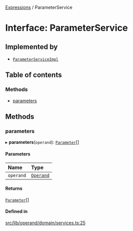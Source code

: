 [Expressions](../README.md) / ParameterService

# Interface: ParameterService

## Implemented by

- [`ParameterServiceImpl`](../classes/ParameterServiceImpl.md)

## Table of contents

### Methods

- [parameters](ParameterService.md#parameters)

## Methods

### parameters

▸ **parameters**(`operand`): [`Parameter`](Parameter.md)[]

#### Parameters

| Name | Type |
| :------ | :------ |
| `operand` | [`Operand`](../classes/Operand.md) |

#### Returns

[`Parameter`](Parameter.md)[]

#### Defined in

[src/lib/operand/domain/services.ts:25](https://github.com/FlavioLionelRita/3xpr/blob/370020b/src/lib/operand/domain/services.ts#L25)
